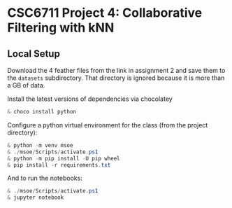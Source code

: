 # CSC6711 Project 4: Collaborative Filtering with kNN

## Local Setup

Download the 4 feather files from the link in assignment 2 and save them to the
`datasets` subdirectory.  That directory is ignored because it is more than a GB
of data.


Install the latest versions of dependencies via chocolatey

```PowerShell
& choco install python
```

Configure a python virtual environment for the class (from the project directory):

```PowerShell
& python -m venv msoe
& ./msoe/Scripts/activate.ps1
& python -m pip install -U pip wheel
& pip install -r requirements.txt
```

And to run the notebooks:

```PowerShell
& ./msoe/Scripts/activate.ps1
& jupyter notebook
```
